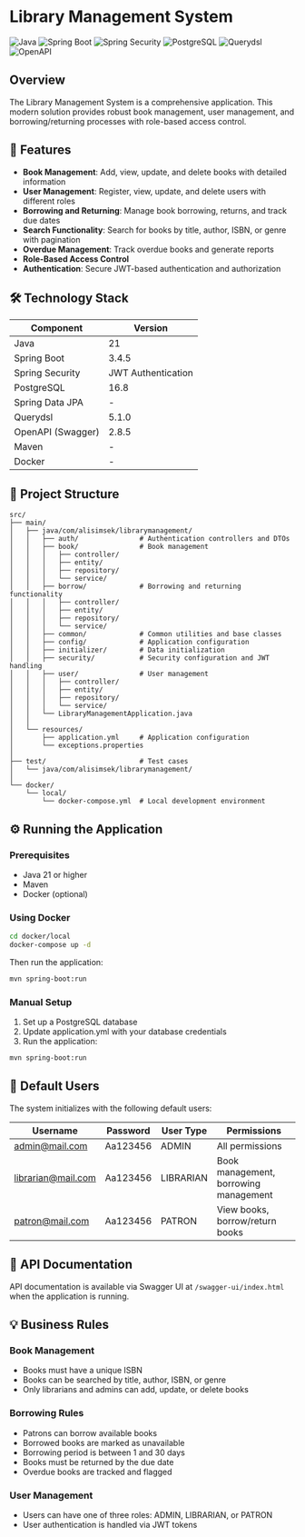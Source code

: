 # Library Management System

![Java](https://img.shields.io/badge/Java-21-yellow)
![Spring Boot](https://img.shields.io/badge/Spring%20Boot-3.4.5-green)
![Spring Security](https://img.shields.io/badge/Spring%20Security-JWT-red)
![PostgreSQL](https://img.shields.io/badge/PostgreSQL-16.8-blue)
![Querydsl](https://img.shields.io/badge/Querydsl-5.1.0-orange)
![OpenAPI](https://img.shields.io/badge/OpenAPI-2.8.5-brightgreen)

## Overview

The Library Management System is a comprehensive application. This modern solution provides robust book management, user management, and borrowing/returning processes with role-based access control.

## 📌 Features

- **Book Management**: Add, view, update, and delete books with detailed information
- **User Management**: Register, view, update, and delete users with different roles
- **Borrowing and Returning**: Manage book borrowing, returns, and track due dates
- **Search Functionality**: Search for books by title, author, ISBN, or genre with pagination
- **Overdue Management**: Track overdue books and generate reports
- **Role-Based Access Control**
- **Authentication**: Secure JWT-based authentication and authorization

## 🛠 Technology Stack

| Component | Version |
|-----------|---------|
| Java | 21 |
| Spring Boot | 3.4.5 |
| Spring Security | JWT Authentication |
| PostgreSQL | 16.8 |
| Spring Data JPA | - |
| Querydsl | 5.1.0 |
| OpenAPI (Swagger) | 2.8.5 |
| Maven | - |
| Docker | - |

## 📂 Project Structure

```
src/
├── main/
│   ├── java/com/alisimsek/librarymanagement/
│   │   ├── auth/               # Authentication controllers and DTOs
│   │   ├── book/               # Book management
│   │   │   ├── controller/
│   │   │   ├── entity/
│   │   │   ├── repository/
│   │   │   └── service/
│   │   ├── borrow/             # Borrowing and returning functionality
│   │   │   ├── controller/
│   │   │   ├── entity/
│   │   │   ├── repository/
│   │   │   └── service/
│   │   ├── common/             # Common utilities and base classes
│   │   ├── config/             # Application configuration
│   │   ├── initializer/        # Data initialization
│   │   ├── security/           # Security configuration and JWT handling
│   │   ├── user/               # User management
│   │   │   ├── controller/
│   │   │   ├── entity/
│   │   │   ├── repository/
│   │   │   └── service/
│   │   └── LibraryManagementApplication.java
│   │
│   └── resources/
│       ├── application.yml     # Application configuration
│       └── exceptions.properties
│
├── test/                       # Test cases
│   └── java/com/alisimsek/librarymanagement/
│
└── docker/
    └── local/
        └── docker-compose.yml  # Local development environment
```

## ⚙️ Running the Application

### Prerequisites

- Java 21 or higher
- Maven
- Docker (optional)

### Using Docker

```bash
cd docker/local
docker-compose up -d
```

Then run the application:

```bash
mvn spring-boot:run
```

### Manual Setup

1. Set up a PostgreSQL database
2. Update application.yml with your database credentials
3. Run the application:

```bash
mvn spring-boot:run
```

## 👤 Default Users

The system initializes with the following default users:

| Username | Password | User Type | Permissions |
|----------|----------|-----------|------------|
| admin@mail.com | Aa123456 | ADMIN | All permissions |
| librarian@mail.com | Aa123456 | LIBRARIAN | Book management, borrowing management |
| patron@mail.com | Aa123456 | PATRON | View books, borrow/return books |

## 📡 API Documentation

API documentation is available via Swagger UI at `/swagger-ui/index.html` when the application is running.

## 💡 Business Rules

### Book Management
- Books must have a unique ISBN
- Books can be searched by title, author, ISBN, or genre
- Only librarians and admins can add, update, or delete books

### Borrowing Rules
- Patrons can borrow available books
- Borrowed books are marked as unavailable
- Borrowing period is between 1 and 30 days
- Books must be returned by the due date
- Overdue books are tracked and flagged

### User Management
- Users can have one of three roles: ADMIN, LIBRARIAN, or PATRON
- User authentication is handled via JWT tokens